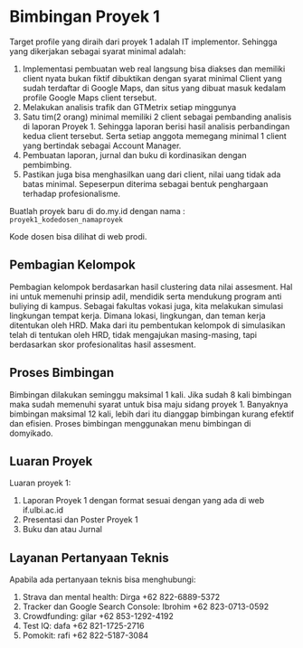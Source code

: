 # Bimbingan Proyek 1

Target profile yang diraih dari proyek 1 adalah IT implementor. Sehingga yang dikerjakan sebagai syarat minimal adalah:
1. Implementasi pembuatan web real langsung bisa diakses dan memiliki client nyata bukan fiktif dibuktikan dengan syarat minimal Client yang sudah terdaftar di Google Maps, dan situs yang dibuat masuk kedalam profile Google Maps client tersebut.
2. Melakukan analisis trafik dan GTMetrix setiap minggunya
3. Satu tim(2 orang) minimal memiliki 2 client sebagai pembanding analisis di laporan Proyek 1. Sehingga laporan berisi hasil analisis perbandingan kedua client tersebut. Serta setiap anggota memegang minimal 1 client yang bertindak sebagai Account Manager.
4. Pembuatan laporan, jurnal dan buku di kordinasikan dengan pembimbing.
5. Pastikan juga bisa menghasilkan uang dari client, nilai uang tidak ada batas minimal. Sepeserpun diterima sebagai bentuk penghargaan terhadap profesionalisme.

Buatlah proyek baru di do.my.id dengan nama : `proyek1_kodedosen_namaproyek`

Kode dosen bisa dilihat di web prodi.

## Pembagian Kelompok

Pembagian kelompok berdasarkan hasil clustering data nilai assesment. Hal ini untuk memenuhi prinsip adil, mendidik serta mendukung program anti buliying di kampus. Sebagai fakultas vokasi juga, kita melakukan simulasi lingkungan tempat kerja. Dimana lokasi, lingkungan, dan teman kerja ditentukan oleh HRD. Maka dari itu pembentukan kelompok di simulasikan telah di tentukan oleh HRD, tidak mengajukan masing-masing, tapi berdasarkan skor profesionalitas hasil assesment.

## Proses Bimbingan

Bimbingan dilakukan seminggu maksimal 1 kali. Jika sudah 8 kali bimbingan maka sudah memenuhi syarat untuk bisa maju sidang proyek 1. Banyaknya bimbingan maksimal 12 kali, lebih dari itu dianggap bimbingan kurang efektif dan efisien. Proses bimbingan menggunakan menu bimbingan di domyikado.

## Luaran Proyek

Luaran proyek 1:
1. Laporan Proyek 1 dengan format sesuai dengan yang ada di web if.ulbi.ac.id
2. Presentasi dan Poster Proyek 1
3. Buku dan atau Jurnal

## Layanan Pertanyaan Teknis

Apabila ada pertanyaan teknis bisa menghubungi:
1. Strava dan mental health: Dirga +62 822-6889-5372
2. Tracker dan Google Search Console: Ibrohim +62 823-0713-0592
3. Crowdfunding: gilar +62 853-1292-4192
4. Test IQ: dafa +62 821-1725-2716
5. Pomokit: rafi +62 822-5187-3084